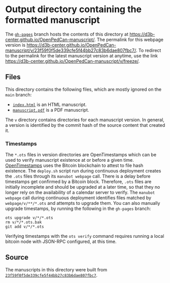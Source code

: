 # Output directory containing the formatted manuscript

The [`gh-pages`](https://github.com/d3b-center/OpenPedCan-manuscript/tree/gh-pages) branch hosts the contents of this directory at <https://d3b-center.github.io/OpenPedCan-manuscript/>.
The permalink for this webpage version is <https://d3b-center.github.io/OpenPedCan-manuscript/v/23f59f0f5de339cfe5f44bb27c83b6dae807fbc7/>.
To redirect to the permalink for the latest manuscript version at anytime, use the link <https://d3b-center.github.io/OpenPedCan-manuscript/v/freeze/>.

## Files

This directory contains the following files, which are mostly ignored on the `main` branch:

+ [`index.html`](index.html) is an HTML manuscript.
+ [`manuscript.pdf`](manuscript.pdf) is a PDF manuscript.

The `v` directory contains directories for each manuscript version.
In general, a version is identified by the commit hash of the source content that created it.

### Timestamps

The `*.ots` files in version directories are OpenTimestamps which can be used to verify manuscript existence at or before a given time.
[OpenTimestamps](https://opentimestamps.org/) uses the Bitcoin blockchain to attest to file hash existence.
The `deploy.sh` script run during continuous deployment creates the `.ots` files through its `manubot webpage` call.
There is a delay before timestamps get confirmed by a Bitcoin block.
Therefore, `.ots` files are initially incomplete and should be upgraded at a later time, so that they no longer rely on the availability of a calendar server to verify.
The `manubot webpage` call during continuous deployment identifies files matched by `webpage/v/**/*.ots` and attempts to upgrade them.
You can also manually upgrade timestamps, by running the following in the `gh-pages` branch:

```shell
ots upgrade v/*/*.ots
rm v/*/*.ots.bak
git add v/*/*.ots
```

Verifying timestamps with the `ots verify` command requires running a local bitcoin node with JSON-RPC configured, at this time.

## Source

The manuscripts in this directory were built from
[`23f59f0f5de339cfe5f44bb27c83b6dae807fbc7`](https://github.com/d3b-center/OpenPedCan-manuscript/commit/23f59f0f5de339cfe5f44bb27c83b6dae807fbc7).
